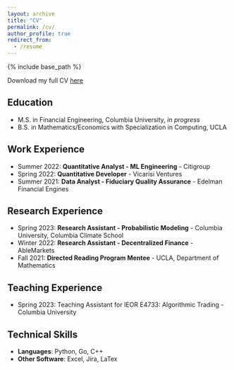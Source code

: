 ```yaml
---
layout: archive
title: "CV"
permalink: /cv/
author_profile: true
redirect_from:
  - /resume
---
```


{% include base_path %}

Download my full CV [here](https://ajcutuli.github.io/files/Aric_Cutuli_CV.pdf)

## Education

* M.S. in Financial Engineering, Columbia University, _in progress_
* B.S. in Mathematics/Economics with Specialization in Computing, UCLA


## Work Experience

* Summer 2022: **Quantitative Analyst - ML Engineering** - Citigroup
* Spring 2022: **Quantitative Developer** - Vicarisi Ventures
* Summer 2021: **Data Analyst - Fiduciary Quality Assurance** - Edelman Financial Engines

## Research Experience

* Spring 2023: **Research Assistant - Probabilistic Modeling** - Columbia University, Columbia Climate School
* Winter 2022: **Research Assistant - Decentralized Finance** - AbleMarkets
* Fall 2021: **Directed Reading Program Mentee** - UCLA, Department of Mathematics

## Teaching Experience
* Spring 2023: Teaching Assistant for IEOR E4733: Algorithmic Trading - Columbia University


## Technical Skills

* **Languages**: Python, Go, C++
* **Other Software**: Excel, Jira, LaTex

